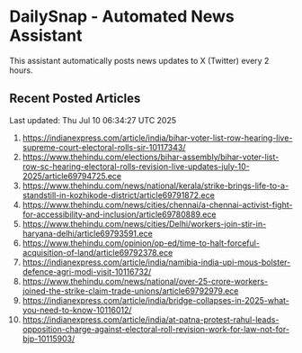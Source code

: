 # DailySnap - Automated News Assistant

This assistant automatically posts news updates to X (Twitter) every 2 hours.

## Recent Posted Articles

Last updated: Thu Jul 10 06:34:27 UTC 2025

1. https://indianexpress.com/article/india/bihar-voter-list-row-hearing-live-supreme-court-electoral-rolls-sir-10117343/
2. https://www.thehindu.com/elections/bihar-assembly/bihar-voter-list-row-sc-hearing-electoral-rolls-revision-live-updates-july-10-2025/article69794725.ece
3. https://www.thehindu.com/news/national/kerala/strike-brings-life-to-a-standstill-in-kozhikode-district/article69791872.ece
4. https://www.thehindu.com/news/cities/chennai/a-chennai-activist-fight-for-accessibility-and-inclusion/article69780889.ece
5. https://www.thehindu.com/news/cities/Delhi/workers-join-stir-in-haryana-delhi/article69793591.ece
6. https://www.thehindu.com/opinion/op-ed/time-to-halt-forceful-acquisition-of-land/article69792378.ece
7. https://indianexpress.com/article/india/namibia-india-upi-mous-bolster-defence-agri-modi-visit-10116732/
8. https://www.thehindu.com/news/national/over-25-crore-workers-joined-the-strike-claim-trade-unions/article69792979.ece
9. https://indianexpress.com/article/india/bridge-collapses-in-2025-what-you-need-to-know-10116012/
10. https://indianexpress.com/article/india/at-patna-protest-rahul-leads-opposition-charge-against-electoral-roll-revision-work-for-law-not-for-bjp-10115903/

